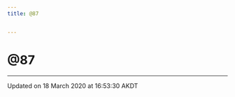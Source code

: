 ```yaml
---
title: @87


---
```


# @87























-------------------------------

Updated on 18 March 2020 at 16:53:30 AKDT